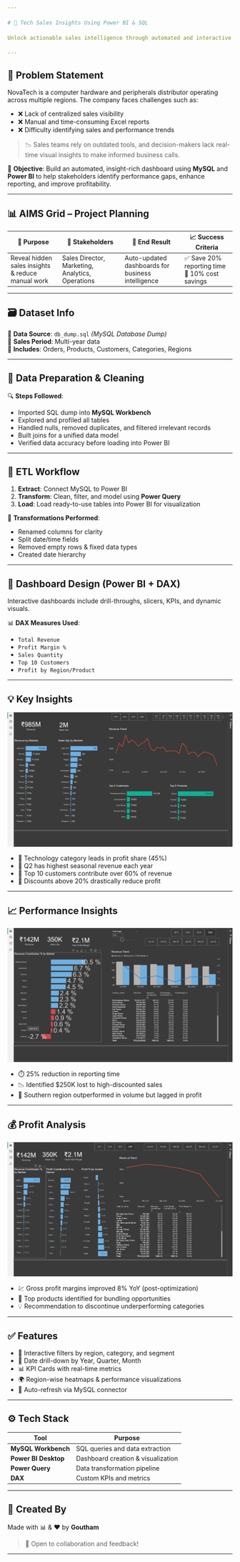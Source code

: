 ```yaml
---

# 🚀 Tech Sales Insights Using Power BI & SQL

Unlock actionable sales intelligence through automated and interactive dashboards using **SQL + Power BI**. This project empowers NovaTech Solutions to move from Excel-heavy reporting to a fully data-driven decision environment.

---
```


## 🧠 Problem Statement

NovaTech is a computer hardware and peripherals distributor operating across multiple regions. The company faces challenges such as:

* ❌ Lack of centralized sales visibility  
* ❌ Manual and time-consuming Excel reports  
* ❌ Difficulty identifying sales and performance trends  

> 📉 Sales teams rely on outdated tools, and decision-makers lack real-time visual insights to make informed business calls.

🎯 **Objective**: Build an automated, insight-rich dashboard using **MySQL** and **Power BI** to help stakeholders identify performance gaps, enhance reporting, and improve profitability.

---

## 📊 AIMS Grid – Project Planning

| 💼 Purpose                                        | 👥 Stakeholders                                   | 🎯 End Result                                     | 📈 Success Criteria                           |
| ------------------------------------------------- | -------------------------------------------------- | ------------------------------------------------- | --------------------------------------------- |
| Reveal hidden sales insights & reduce manual work | Sales Director, Marketing, Analytics, Operations  | Auto-updated dashboards for business intelligence | ✅ Save 20% reporting time 🔁 10% cost savings |

---

## 🗃️ Dataset Info

📂 **Data Source**: `db_dump.sql` *(MySQL Database Dump)*  
📅 **Sales Period**: Multi-year data  
📌 **Includes**: Orders, Products, Customers, Categories, Regions

---

## 🧹 Data Preparation & Cleaning

🔍 **Steps Followed**:

* Imported SQL dump into **MySQL Workbench**
* Explored and profiled all tables
* Handled nulls, removed duplicates, and filtered irrelevant records
* Built joins for a unified data model
* Verified data accuracy before loading into Power BI

---

## 🔄 ETL Workflow

1. **Extract**: Connect MySQL to Power BI  
2. **Transform**: Clean, filter, and model using **Power Query**  
3. **Load**: Load ready-to-use tables into Power BI for visualization

🧼 **Transformations Performed**:

* Renamed columns for clarity  
* Split date/time fields  
* Removed empty rows & fixed data types  
* Created date hierarchy

---

## 📐 Dashboard Design (Power BI + DAX)

Interactive dashboards include drill-throughs, slicers, KPIs, and dynamic visuals.

📊 **DAX Measures Used**:

* `Total Revenue`  
* `Profit Margin %`  
* `Sales Quantity`  
* `Top 10 Customers`  
* `Profit by Region/Product`  

---

## 💡 Key Insights

![Key Insights](https://github.com/gouthamjammi/sales_insight/blob/main/sales_altiq/Dashboard-IMG/key%20insights.png)

* 📌 Technology category leads in profit share (45%)  
* 📌 Q2 has highest seasonal revenue each year  
* 📌 Top 10 customers contribute over 60% of revenue  
* 📌 Discounts above 20% drastically reduce profit  

---

## 📈 Performance Insights

![Performance Insights](https://github.com/gouthamjammi/sales_insight/blob/main/sales_altiq/Dashboard-IMG/performance%20insights.png)

* ⏱️ 25% reduction in reporting time  
* 📉 Identified $250K lost to high-discounted sales  
* 📍 Southern region outperformed in volume but lagged in profit  

---

## 💰 Profit Analysis

![Profit Analysis](https://github.com/gouthamjammi/sales_insight/blob/main/sales_altiq/Dashboard-IMG/profit%20analysis.png)

* 💹 Gross profit margins improved 8% YoY (post-optimization)  
* 🧾 Top products identified for bundling opportunities  
* 💡 Recommendation to discontinue underperforming categories  

---

## ✅ Features

* 📌 Interactive filters by region, category, and segment  
* 📅 Date drill-down by Year, Quarter, Month  
* 📊 KPI Cards with real-time metrics  
* 🌍 Region-wise heatmaps & performance visualizations  
* 🔁 Auto-refresh via MySQL connector  

---

## ⚙️ Tech Stack

| Tool                 | Purpose                            |
|----------------------|-------------------------------------|
| **MySQL Workbench**  | SQL queries and data extraction    |
| **Power BI Desktop** | Dashboard creation & visualization |
| **Power Query**      | Data transformation pipeline       |
| **DAX**              | Custom KPIs and metrics            |

---

## 🙌 Created By

Made with 📊 & ❤️ by **Goutham**  
> 💬 Open to collaboration and feedback!

---


